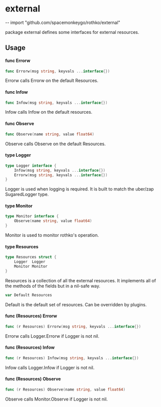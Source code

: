 # external
--
    import "github.com/spacemonkeygo/rothko/external"

package external defines some interfaces for external resources.

## Usage

#### func  Errorw

```go
func Errorw(msg string, keyvals ...interface{})
```
Errorw calls Errorw on the default Resources.

#### func  Infow

```go
func Infow(msg string, keyvals ...interface{})
```
Infow calls Infow on the default resources.

#### func  Observe

```go
func Observe(name string, value float64)
```
Observe calls Observe on the default Resources.

#### type Logger

```go
type Logger interface {
	Infow(msg string, keyvals ...interface{})
	Errorw(msg string, keyvals ...interface{})
}
```

Logger is used when logging is required. It is built to match the uber/zap
SugaredLogger type.

#### type Monitor

```go
type Monitor interface {
	Observe(name string, value float64)
}
```

Monitor is used to monitor rothko's operation.

#### type Resources

```go
type Resources struct {
	Logger  Logger
	Monitor Monitor
}
```

Resources is a collection of all the external resources. It implements all of
the methods of the fields but in a nil-safe way.

```go
var Default Resources
```
Default is the default set of resources. Can be overridden by plugins.

#### func (Resources) Errorw

```go
func (r Resources) Errorw(msg string, keyvals ...interface{})
```
Errorw calls Logger.Errorw if Logger is not nil.

#### func (Resources) Infow

```go
func (r Resources) Infow(msg string, keyvals ...interface{})
```
Infow calls Logger.Infow if Logger is not nil.

#### func (Resources) Observe

```go
func (r Resources) Observe(name string, value float64)
```
Observe calls Monitor.Observe if Logger is not nil.
